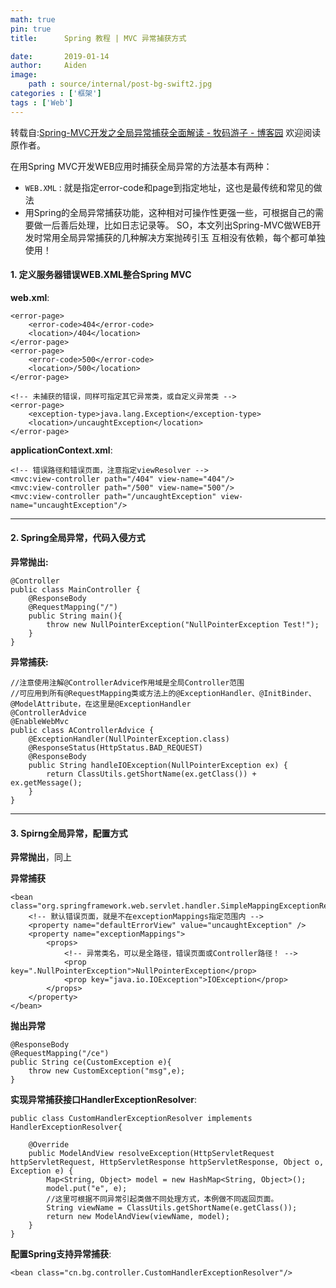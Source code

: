 ```yaml
---
math: true
pin: true
title:      Spring 教程 | MVC 异常捕获方式

date:       2019-01-14
author:     Aiden
image: 
    path : source/internal/post-bg-swift2.jpg
categories : ['框架']
tags : ['Web']
---
```


转载自:[Spring-MVC开发之全局异常捕获全面解读 - 牧码游子 - 博客园](https://www.cnblogs.com/xguo/p/3163519.html) 欢迎阅读原作者。


在用Spring MVC开发WEB应用时捕获全局异常的方法基本有两种：
- `WEB.XML` : 就是指定error-code和page到指定地址，这也是最传统和常见的做法
- 用Spring的全局异常捕获功能，这种相对可操作性更强一些，可根据自己的需要做一后善后处理，比如日志记录等。
SO，本文列出Spring-MVC做WEB开发时常用全局异常捕获的几种解决方案抛砖引玉
互相没有依赖，每个都可单独使用！

#### 1. 定义服务器错误WEB.XML整合Spring MVC

**web.xml**:

```
<error-page>
    <error-code>404</error-code>
    <location>/404</location>
</error-page>
<error-page>
    <error-code>500</error-code>
    <location>/500</location>
</error-page>

<!-- 未捕获的错误，同样可指定其它异常类，或自定义异常类 -->
<error-page>
    <exception-type>java.lang.Exception</exception-type>
    <location>/uncaughtException</location>
</error-page>
```

**applicationContext.xml**:

```
<!-- 错误路径和错误页面，注意指定viewResolver -->
<mvc:view-controller path="/404" view-name="404"/>
<mvc:view-controller path="/500" view-name="500"/>
<mvc:view-controller path="/uncaughtException" view-name="uncaughtException"/>
```
---

#### 2. Spring全局异常，代码入侵方式

**异常抛出:**

```
@Controller
public class MainController {
    @ResponseBody
    @RequestMapping("/")
    public String main(){
        throw new NullPointerException("NullPointerException Test!");
    }
}
```

**异常捕获:**

```
//注意使用注解@ControllerAdvice作用域是全局Controller范围
//可应用到所有@RequestMapping类或方法上的@ExceptionHandler、@InitBinder、@ModelAttribute，在这里是@ExceptionHandler
@ControllerAdvice
@EnableWebMvc
public class AControllerAdvice {
    @ExceptionHandler(NullPointerException.class)
    @ResponseStatus(HttpStatus.BAD_REQUEST)
    @ResponseBody
    public String handleIOException(NullPointerException ex) {
        return ClassUtils.getShortName(ex.getClass()) + ex.getMessage();
    }
}
```

---

#### 3. Spirng全局异常，配置方式

**异常抛出**，同上

**异常捕获**

```
<bean class="org.springframework.web.servlet.handler.SimpleMappingExceptionResolver">
    <!-- 默认错误页面，就是不在exceptionMappings指定范围内 -->
    <property name="defaultErrorView" value="uncaughtException" />
    <property name="exceptionMappings">
        <props>
            <!-- 异常类名，可以是全路径，错误页面或Controller路径！ -->
            <prop key=".NullPointerException">NullPointerException</prop>
            <prop key="java.io.IOException">IOException</prop>
        </props>
    </property>
</bean>
```

**抛出异常**

```
@ResponseBody
@RequestMapping("/ce")
public String ce(CustomException e){
    throw new CustomException("msg",e);
}
```


**实现异常捕获接口HandlerExceptionResolver**:

```
public class CustomHandlerExceptionResolver implements HandlerExceptionResolver{

    @Override
    public ModelAndView resolveException(HttpServletRequest httpServletRequest, HttpServletResponse httpServletResponse, Object o, Exception e) {
        Map<String, Object> model = new HashMap<String, Object>();
        model.put("e", e);
        //这里可根据不同异常引起类做不同处理方式，本例做不同返回页面。
        String viewName = ClassUtils.getShortName(e.getClass());
        return new ModelAndView(viewName, model);
    }
}
```

**配置Spring支持异常捕获**:

```
<bean class="cn.bg.controller.CustomHandlerExceptionResolver"/>
```
